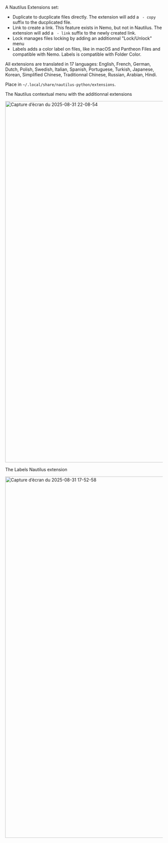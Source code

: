 A Nautilus Extensions set:

- Duplicate to ducplicate files directly. The extension will add a ` - copy` suffix to the ducplicated file.
- Link to create a link. This feature exists in Nemo, but not in Nautilus. The extension will add a ` - link` suffix to the newly created link.
- Lock manages files locking by adding an additionnal "Lock/Unlock" menu
- Labels adds a color label on files, like in macOS and Pantheon Files and compatible with Nemo. Labels is compatible with Folder Color.

All extensions are translated in 17 languages: English, French, German, Dutch, Polish, Swedish, Italian, Spanish, Portuguese, Turkish, Japanese, Korean, Simplified Chinese, Traditionnal Chinese, Russian, Arabian, Hindi.

Place in `~/.local/share/nautilus-python/extensions`.

The Nautilus contextual menu with the additionnal extensions

<img width="2048" height="1152" alt="Capture d’écran du 2025-08-31 22-08-54" src="https://github.com/user-attachments/assets/b82a22a4-35fc-4e56-95fb-1d072f7c5d68" />

The Labels Nautilus extension

<img width="2048" height="1152" alt="Capture d’écran du 2025-08-31 17-52-58" src="https://github.com/user-attachments/assets/f97eeea6-d64c-4514-8655-c6c9501685a1" />
